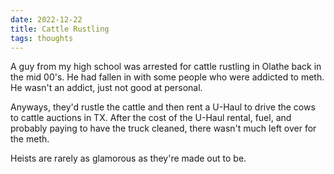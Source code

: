 ```yaml
---
date: 2022-12-22
title: Cattle Rustling
tags: thoughts
---
```


A guy from my high school was arrested for cattle rustling in Olathe back in the mid 00's. He had fallen in with some people who were addicted to meth. He wasn't an addict, just not good at personal.

Anyways, they'd rustle the cattle and then rent a U-Haul to drive the cows to cattle auctions in TX. After the cost of the U-Haul rental, fuel, and probably paying to have the truck cleaned, there wasn't much left over for the meth.

Heists are rarely as glamorous as they're made out to be.